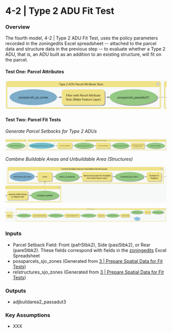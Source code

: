 # 4-2 | Type 2 ADU Fit Test

### Overview

The fourth model, 4-2 | Type 2 ADU Fit Test, uses the policy parameters recorded in the zoningedits Excel spreadsheet -- attached to the parcel data and structure data in the previous step -- to evaluate whether a Type 2 ADU, that is, an ADU built as an addition to an existing structure, will fit on the parcel.

#### Test One: Parcel Attributes

![Screenshot of Model 4, Group 1: Type 2 ADU Parcel Attribute Tests. Click to expand.](../.gitbook/assets/4-1a.png)

#### Test Two: Parcel Fit Tests

_Generate Parcel Setbacks for Type 2 ADUs_

![](../.gitbook/assets/4b.png)

_Combine Buildable Areas and Unbuildable Area (Structures)_

![](<../.gitbook/assets/4c (1).png>)



![](../.gitbook/assets/4d.png)



### Inputs

* Parcel Setback Field: Front (pafrStbk2), Side (pasiStbk2), or Rear (pareStbk2). These fields correspond with fields in the [zoningedits](../tool-inputs/tabular-inputs/) Excel Spreadsheet
* possparcels\_sjo\_zones (Generated from [3 | Prepare Spatial Data for Fit Tests](3-or-prepare-spatial-data-for-fit-tests.md))
* relstructures\_sjo\_zones (Generated from [3 | Prepare Spatial Data for Fit Tests](3-or-prepare-spatial-data-for-fit-tests.md))

### Outputs

* adjbuildarea2\_passadut3

### Key Assumptions

* XXX

